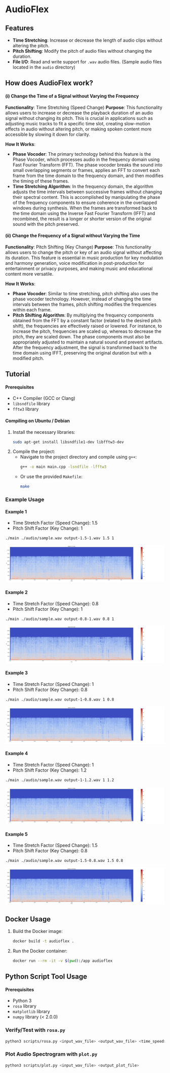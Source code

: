 # AudioFlex

## Features
- **Time Stretching**: Increase or decrease the length of audio clips without altering the pitch.
- **Pitch Shifting**: Modify the pitch of audio files without changing the duration.
- **File I/O**: Read and write support for `.wav` audio files. (Sample audio files located in the `audio` directory)

## How does AudioFlex work?

#### (i) Change the Time of a Signal without Varying the Frequency

**Functionality**: Time Stretching (Speed Change)
**Purpose**: This functionality allows users to increase or decrease the playback duration of an audio signal without changing its pitch. This is crucial in applications such as adjusting music tracks to fit a specific time slot, creating slow-motion effects in audio without altering pitch, or making spoken content more accessible by slowing it down for clarity.

**How It Works**:
- **Phase Vocoder**: The primary technology behind this feature is the Phase Vocoder, which processes audio in the frequency domain using Fast Fourier Transform (FFT). The phase vocoder breaks the sound into small overlapping segments or frames, applies an FFT to convert each frame from the time domain to the frequency domain, and then modifies the timing of these frames.
- **Time Stretching Algorithm**: In the frequency domain, the algorithm adjusts the time intervals between successive frames without changing their spectral content. This is accomplished by manipulating the phase of the frequency components to ensure coherence in the overlapped windows during synthesis. When the frames are transformed back to the time domain using the Inverse Fast Fourier Transform (IFFT) and recombined, the result is a longer or shorter version of the original sound with the pitch preserved.

#### (ii) Change the Frequency of a Signal without Varying the Time

**Functionality**: Pitch Shifting (Key Change)
**Purpose**: This functionality allows users to change the pitch or key of an audio signal without affecting its duration. This feature is essential in music production for key modulation and harmony generation, voice modification in post-production for entertainment or privacy purposes, and making music and educational content more versatile.

**How It Works**:
- **Phase Vocoder**: Similar to time stretching, pitch shifting also uses the phase vocoder technology. However, instead of changing the time intervals between the frames, pitch shifting modifies the frequencies within each frame.
- **Pitch Shifting Algorithm**: By multiplying the frequency components obtained from the FFT by a constant factor (related to the desired pitch shift), the frequencies are effectively raised or lowered. For instance, to increase the pitch, frequencies are scaled up, whereas to decrease the pitch, they are scaled down. The phase components must also be appropriately adjusted to maintain a natural sound and prevent artifacts. After the frequency adjustment, the signal is transformed back to the time domain using IFFT, preserving the original duration but with a modified pitch.

## Tutorial

#### Prerequisites
- C++ Compiler (GCC or Clang)
- `libsndfile` library
- `fftw3` library

#### Compiling on Ubuntu / Debian
1. Install the necessary libraries:
   ```bash
   sudo apt-get install libsndfile1-dev libfftw3-dev
   ```
2. Compile the project:
    - Navigate to the project directory and compile using `g++`:
        ```bash
        g++ -o main main.cpp -lsndfile -lfftw3
        ```
    - Or use the provided `Makefile`:
        ```bash
        make
        ```

### Example Usage

#### Example 1

- Time Stretch Factor (Speed Change): 1.5
- Pitch Shift Factor (Key Change): 1

```bash
./main ./audio/sample.wav output-1.5-1.wav 1.5 1
```

![](./assets/example1.jpg)

#### Example 2

- Time Stretch Factor (Speed Change): 0.8
- Pitch Shift Factor (Key Change): 1

```bash
./main ./audio/sample.wav output-0.8-1.wav 0.8 1
```

![](./assets/example2.jpg)

#### Example 3

- Time Stretch Factor (Speed Change): 1
- Pitch Shift Factor (Key Change): 0.8

```bash
./main ./audio/sample.wav output-1-0.8.wav 1 0.8
```

![](./assets/example3.jpg)

#### Example 4

- Time Stretch Factor (Speed Change): 1
- Pitch Shift Factor (Key Change): 1.2

```bash
./main ./audio/sample.wav output-1-1.2.wav 1 1.2
```

![](./assets/example4.jpg)

#### Example 5

- Time Stretch Factor (Speed Change): 1.5
- Pitch Shift Factor (Key Change): 0.8

```bash
./main ./audio/sample.wav output-1.5-0.8.wav 1.5 0.8
```

![](./assets/example5.jpg)


## Docker Usage

1. Build the Docker image:
   ```bash
   docker build -t audioflex .
   ```

2. Run the Docker container:
   ```bash
   docker run --rm -it -v $(pwd):/app audioflex
   ```

## Python Script Tool Usage

#### Prerequisites

- Python 3
- `rosa` library
- `matplotlib` library
- `numpy` library (< 2.0.0)

### Verify/Test with `rosa.py`

```bash
python3 scripts/rosa.py <input_wav_file> <output_wav_file> <time_speed> <pitch_shift>
```

### Plot Audio Spectrogram with `plot.py`

```bash
python3 scripts/plot.py <input_wav_file> <output_plot_file>
```
